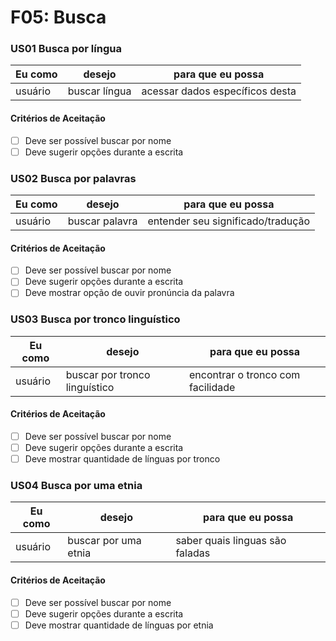 # F05: Busca

### **US01 Busca por língua**
| Eu como | desejo | para que eu possa |
|---------|--------|-------------------|
| usuário | buscar língua | acessar dados específicos desta |

#### **Critérios de Aceitação**
* [ ] Deve ser possível buscar por nome
* [ ] Deve sugerir opções durante a escrita

### **US02 Busca por palavras**
| Eu como | desejo | para que eu possa |
|---------|--------|-------------------|
| usuário | buscar palavra | entender seu significado/tradução |

#### **Critérios de Aceitação**
* [ ] Deve ser possível buscar por nome
* [ ] Deve sugerir opções durante a escrita
* [ ] Deve mostrar opção de ouvir pronúncia da palavra 

### **US03 Busca por tronco linguístico**
| Eu como | desejo | para que eu possa |
|---------|--------|-------------------|
| usuário | buscar por tronco linguístico | encontrar o tronco com facilidade |

#### **Critérios de Aceitação**
* [ ] Deve ser possível buscar por nome
* [ ] Deve sugerir opções durante a escrita
* [ ] Deve mostrar quantidade de línguas por tronco

### **US04 Busca por uma etnia**
| Eu como | desejo | para que eu possa |
|---------|--------|-------------------|
| usuário | buscar por uma etnia | saber quais linguas são faladas |

#### **Critérios de Aceitação**
* [ ] Deve ser possível buscar por nome
* [ ] Deve sugerir opções durante a escrita
* [ ] Deve mostrar quantidade de línguas por etnia